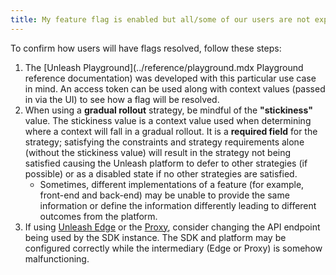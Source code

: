 ```yaml
---
title: My feature flag is enabled but all/some of our users are not exposed to it
---
```


To confirm how users will have flags resolved, follow these steps:
1. The [Unleash Playground](../reference/playground.mdx Playground reference documentation) was developed with this particular use case in mind. An access token can be used along with context values (passed in via the UI) to see how a flag will be resolved. 
2. When using a **gradual rollout** strategy, be mindful of the **"stickiness"** value. The stickiness value is a context value used when determining where a context will fall in a gradual rollout. It is a **required field** for the strategy; satisfying the constraints and strategy requirements alone (without the stickiness value) will result in the strategy not being satisfied causing the Unleash platform to defer to other strategies (if possible) or as a disabled state if no other strategies are satisfied.
    - Sometimes, different implementations of a feature (for example, front-end and back-end) may be unable to provide the same information or define the information differently leading to different outcomes from the platform.
3. If using [Unleash Edge](../reference/unleash-edge) or the [Proxy](../reference/unleash-proxy), consider changing the API endpoint being used by the SDK instance. The SDK and platform may be configured correctly while the intermediary (Edge or Proxy) is somehow malfunctioning. 
